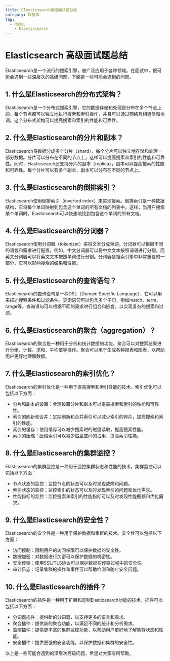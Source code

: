 ```yaml
---
title: Elasticsearch高级面试题总结
category: 数据库
tag:
  - NoSQL
    - Elasticsearch
---
```

# Elasticsearch 高级面试题总结 
Elasticsearch是一个流行的搜索引擎，被广泛应用于各种领域。在面试中，很可能会遇到一些深层次的高级问题，下面是一些可能会遇到的问题。

## 1. 什么是Elasticsearch的分布式架构？

Elasticsearch是一个分布式搜索引擎，它的数据存储和处理是分布在多个节点上的。每个节点都可以独立地执行搜索和索引操作，并且可以通过网络互相通信和协调。这个分布式架构可以提高搜索和索引的性能和可靠性。

## 2. 什么是Elasticsearch的分片和副本？

Elasticsearch将数据分成多个分片（shard），每个分片可以独立地存储和处理一部分数据。分片可以分布在不同的节点上，这样可以提高搜索和索引的性能和可靠性。同时，Elasticsearch还支持分片的副本（replica），副本可以提高搜索的性能和可靠性。每个分片可以有多个副本，副本可以分布在不同的节点上。

## 3. 什么是Elasticsearch的倒排索引？

Elasticsearch使用倒排索引（inverted index）来实现搜索。倒排索引是一种数据结构，它将每个单词映射到包含这个单词的所有文档的列表中。这样，当用户搜索某个单词时，Elasticsearch可以快速地找到包含这个单词的所有文档。

## 4. 什么是Elasticsearch的分词器？

Elasticsearch使用分词器（tokenizer）来将文本分成单词。分词器可以根据不同的语言和需求进行配置。例如，中文分词器可以将中文文本按照词语进行分割，而英文分词器可以将英文文本按照单词进行分割。分词器是搜索引擎中非常重要的一部分，它可以影响搜索的结果和性能。

## 5. 什么是Elasticsearch的查询语句？
 
Elasticsearch的查询语句是一种DSL（Domain Specific Language），它可以用来描述搜索条件和过滤条件。查询语句可以包含多个子句，例如match、term、range等。查询语句可以根据不同的需求进行组合和嵌套，以实现复杂的搜索和过滤。

## 6. 什么是Elasticsearch的聚合（aggregation）？

Elasticsearch的聚合是一种用于分析和统计数据的功能。聚合可以对搜索结果进行分组、计数、求和、平均值等操作。聚合可以用于生成各种报表和图表，以帮助用户更好地理解数据。

## 7. 什么是Elasticsearch的索引优化？

Elasticsearch的索引优化是一种用于提高搜索和索引性能的技术。索引优化可以包括以下方面：

- 分片和副本的设置：合理设置分片和副本可以提高搜索和索引的性能和可靠性。
- 索引的刷新和合并：定期刷新和合并索引可以减少索引的碎片，提高搜索和索引的性能。
- 索引的缓存：使用缓存可以减少搜索时的磁盘读取，提高搜索性能。
- 索引的压缩：压缩索引可以减少磁盘空间的占用，提高索引性能。

## 8. 什么是Elasticsearch的集群监控？

Elasticsearch的集群监控是一种用于监控集群状态和性能的技术。集群监控可以包括以下方面：

- 节点状态的监控：监控节点的状态可以及时发现故障和问题。
- 索引状态的监控：监控索引的状态可以及时发现索引的问题和优化需求。
- 性能指标的监控：监控搜索和索引的性能指标可以及时发现性能瓶颈和优化需求。

## 9. 什么是Elasticsearch的安全性？

Elasticsearch的安全性是一种用于保护数据和集群的技术。安全性可以包括以下方面：

- 访问控制：限制用户的访问权限可以保护数据的安全性。
- 数据加密：对数据进行加密可以保护数据的机密性。
- 安全传输：使用SSL/TLS协议可以保护数据在传输过程中的安全性。
- 审计日志：记录集群的操作和事件可以帮助检测和防止安全问题。

## 10. 什么是Elasticsearch的插件？

Elasticsearch的插件是一种用于扩展和定制Elasticsearch功能的技术。插件可以包括以下方面：

- 分词器插件：提供新的分词器，以支持更多的语言和需求。
- 聚合插件：提供新的聚合功能，以满足不同的统计和分析需求。
- 监控插件：提供更丰富的集群监控功能，以帮助用户更好地了解集群状态和性能。
- 安全插件：提供更强的安全功能，以保护数据和集群的安全性。

以上是一些可能会遇到的深层次高级问题，希望对大家有所帮助。